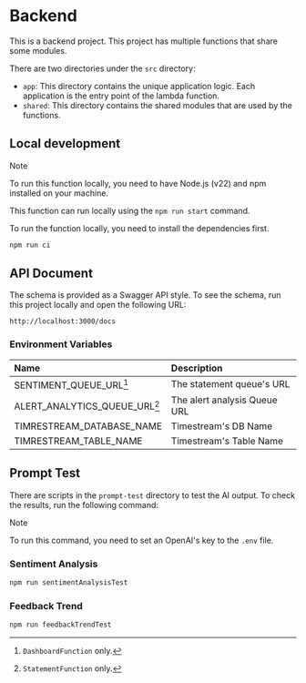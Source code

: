 # Backend

This is a backend project.
This project has multiple functions that share some modules.

There are two directories under the `src` directory:

- `app`: This directory contains the unique application logic. Each application is the entry point of the lambda function.
- `shared`: This directory contains the shared modules that are used by the functions.

## Local development

> [!NOTE]
> To run this function locally, you need to have Node.js (v22) and npm installed on your machine.

This function can run locally using the `npm run start` command.

To run the function locally, you need to install the dependencies first.

```bash
npm run ci
```

## API Document

The schema is provided as a Swagger API style.
To see the schema, run this project locally and open the following URL:

`http://localhost:3000/docs`

### Environment Variables

| Name                          | Description                  |
|:------------------------------|:-----------------------------|
| SENTIMENT_QUEUE_URL[^1]       | The statement queue's URL    |
| ALERT_ANALYTICS_QUEUE_URL[^2] | The alert analysis Queue URL |
| TIMRESTREAM_DATABASE_NAME     | Timestream's DB Name         |
| TIMRESTREAM_TABLE_NAME        | Timestream's Table Name      |

[^1]: `DashboardFunction` only.
[^2]: `StatementFunction` only.

## Prompt Test

There are scripts in the `prompt-test` directory to test the AI output.
To check the results, run the following command:

> [!NOTE]
> To run this command, you need to set an OpenAI's key to the `.env` file.

### Sentiment Analysis

```bash
npm run sentimentAnalysisTest
```

### Feedback Trend

```bash
npm run feedbackTrendTest
```
